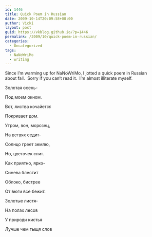 ```yaml
---
id: 1446
title: Quick Poem in Russian
date: 2009-10-14T20:09:58+00:00
author: Vicki
layout: post
guid: https://vkblog.github.io/?p=1446
permalink: /2009/10/quick-poem-in-russian/
categories:
  - Uncategorized
tags:
  - NaNoWriMo
  - writing
---
```

Since I&#8217;m warming up for NaNoWriMo, I jotted a quick poem in Russian about fall.  Sorry if you can&#8217;t read it.  I&#8217;m almost illiterate myself.

Золотая осень-
  
Под моем окном.
  
Вот, листва кочайется
  
Покривает дом.

Утром, вон, морозец,
  
На ветвях седит-
  
Солнцо греет землю,
  
Но, цветочек спит.

Как приятно, ярко-
  
Синева блестит
  
Облоко, бистрее
  
От вюги все бежит.

Золотые листя-
  
На полах лесов
  
У природи кистья
  
Лучше чем тыщя слов